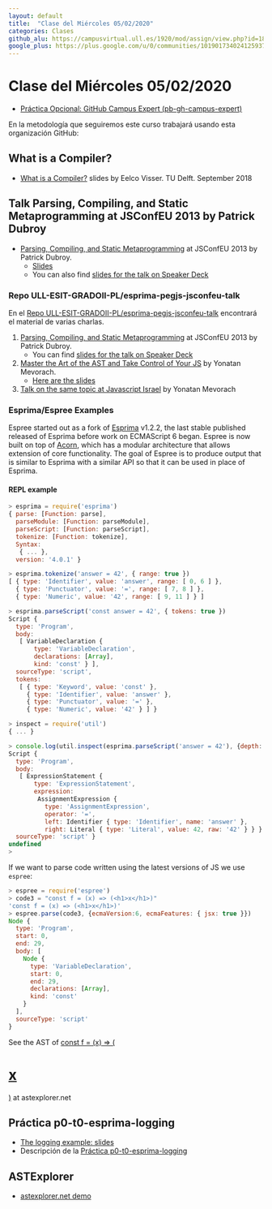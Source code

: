 ```yaml
---
layout: default
title:  "Clase del Miércoles 05/02/2020"
categories: Clases
github_alu: https://campusvirtual.ull.es/1920/mod/assign/view.php?id=187733
google_plus: https://plus.google.com/u/0/communities/101901734024125937720
---
```


# Clase del Miércoles 05/02/2020

* [Práctica Opcional: GitHub Campus Expert (pb-gh-campus-expert)]({{site.baseurl}}/tema0-introduccion-a-pl/practicas/pb-gh-campus-expert/)

En la metodología que seguiremos este curso trabajará usando esta organización GitHub:

## What is a Compiler?

* [What is a Compiler?]({{site.baseurl}}/assets/pdfs/cs4200-2018-1-introduction-180905091549.pdf) slides by Eelco Visser. TU Delft. September 2018

##  Talk Parsing, Compiling, and Static Metaprogramming at JSConfEU 2013 by Patrick Dubroy

* [Parsing, Compiling, and Static Metaprogramming][talk] at JSConfEU 2013 by Patrick Dubroy. 
    - [Slides](https://github.com/ULL-ESIT-GRADOII-PL/esprima-pegjs-jsconfeu-talk/blob/master/jsconfeu-parsing.pdf)
    - You can also find [slides for the talk on Speaker Deck](https://speakerdeck.com/pdubroy/parsing-compiling-and-static-metaprogramming)

### Repo ULL-ESIT-GRADOII-PL/esprima-pegjs-jsconfeu-talk

En el [Repo ULL-ESIT-GRADOII-PL/esprima-pegjs-jsconfeu-talk](https://github.com/ULL-ESIT-GRADOII-PL/esprima-pegjs-jsconfeu-talk) encontrará el material de varias charlas.

1. [Parsing, Compiling, and
Static Metaprogramming][talkpat] at JSConfEU 2013 by Patrick Dubroy. 
    - You can find [slides for the talk on Speaker Deck](https://speakerdeck.com/pdubroy/parsing-compiling-and-static-metaprogramming)
2. [Master the Art of the AST and Take Control of Your JS][ast]  by Yonatan Mevorach. 
    - [Here are the slides](ast-talk-codemotion-170406094223.pdf)
3. [Talk on the same topic at Javascript Israel](https://500tech.com/blog/all/yonatan-mevorach-on-abstract-syntax-trees)  by Yonatan Mevorach

[talkpat]: http://2013.jsconf.eu/speakers/patrick-dubroy-parsing-compiling-and-static-metaprogramming.html
[ast]: https://youtu.be/C06MohLG_3s
[talk]: http://2013.jsconf.eu/speakers/patrick-dubroy-parsing-compiling-and-static-metaprogramming.html

### Esprima/Espree Examples

Espree started out as a fork of [Esprima](http://esprima.org) v1.2.2, the last stable published released of Esprima before work on ECMAScript 6 began. Espree is now built on top of [Acorn](https://github.com/ternjs/acorn), which has a modular architecture that allows extension of core functionality. The goal of Espree is to produce output that is similar to Esprima with a similar API so that it can be used in place of Esprima.

#### REPL example

```js
> esprima = require('esprima')
{ parse: [Function: parse],
  parseModule: [Function: parseModule],
  parseScript: [Function: parseScript],
  tokenize: [Function: tokenize],
  Syntax: 
   { ... },
  version: '4.0.1' }

> esprima.tokenize('answer = 42', { range: true })
[ { type: 'Identifier', value: 'answer', range: [ 0, 6 ] },
  { type: 'Punctuator', value: '=', range: [ 7, 8 ] },
  { type: 'Numeric', value: '42', range: [ 9, 11 ] } ]

> esprima.parseScript('const answer = 42', { tokens: true })
Script {
  type: 'Program',
  body: 
   [ VariableDeclaration {
       type: 'VariableDeclaration',
       declarations: [Array],
       kind: 'const' } ],
  sourceType: 'script',
  tokens: 
   [ { type: 'Keyword', value: 'const' },
     { type: 'Identifier', value: 'answer' },
     { type: 'Punctuator', value: '=' },
     { type: 'Numeric', value: '42' } ] }

> inspect = require('util')
{ ... }

> console.log(util.inspect(esprima.parseScript('answer = 42'), {depth: null}))
Script {
  type: 'Program',
  body: 
   [ ExpressionStatement {
       type: 'ExpressionStatement',
       expression: 
        AssignmentExpression {
          type: 'AssignmentExpression',
          operator: '=',
          left: Identifier { type: 'Identifier', name: 'answer' },
          right: Literal { type: 'Literal', value: 42, raw: '42' } } } ],
  sourceType: 'script' }
undefined
> 
```

If we want to parse code written using the latest versions of JS we use `espree`:
 
```js
> espree = require('espree')
> code3 = "const f = (x) => (<h1>x</h1>)"
'const f = (x) => (<h1>x</h1>)'
> espree.parse(code3, {ecmaVersion:6, ecmaFeatures: { jsx: true }})
Node {
  type: 'Program',
  start: 0,
  end: 29,
  body: [
    Node {
      type: 'VariableDeclaration',
      start: 0,
      end: 29,
      declarations: [Array],
      kind: 'const'
    }
  ],
  sourceType: 'script'
}
```

See the AST of [const f = (x) => (<h1>x</h1>)](https://astexplorer.net/#/gist/b5826862c47dfb7dbb54cec15079b430/latest) at astexplorer.net


## Práctica p0-t0-esprima-logging

* [The logging example: slides](https://github.com/ULL-ESIT-GRADOII-PL/esprima-pegjs-jsconfeu-talk/blob/master/jsconfeu-logging.pdf)
* Descripción de la [Práctica p0-t0-esprima-logging
]({{site.baseurl}}/tema0-introduccion-a-pl/practicas/p0-t0-esprima-logging)


## ASTExplorer

* <a href="https://astexplorer.net/" target="_blank">astexplorer.net demo</a>


